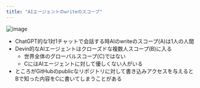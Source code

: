 ```yaml
---
title: "AIエージェントのwriteのスコープ"
---
```


![image](https://gyazo.com/378e5c5872007069e70aea312487501c/thumb/1000)
- ChatGPT的な1対1チャットで会話する時AIのwriteのスコープ(A)は1人の人間
- Devin的なAIエージェントはクローズドな複数人スコープ(B)に入る
    - 世界全体のグローバルスコープ(C)ではない
    - CにはAIエージェントに対して優しくない人がいる
- ところがGitHubのpublicなリポジトリに対して書き込みアクセスを与えるとBで知った内容をCに書いてしまうことがある

